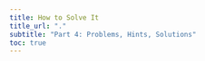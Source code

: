 ```yaml
---
title: How to Solve It
title_url: "."
subtitle: "Part 4: Problems, Hints, Solutions"
toc: true
---
```

